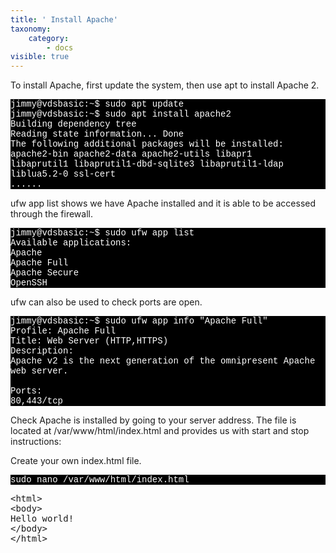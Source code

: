 ```yaml
---
title: ' Install Apache'
taxonomy:
    category:
        - docs
visible: true
---
```


To install Apache, first update the system, then use apt to install Apache 2.

 <p style="font-family:Courier; color:white; background-color:black;">
jimmy@vdsbasic:~$ sudo apt update<br>
jimmy@vdsbasic:~$ sudo apt install apache2<br
Reading package lists... Done<br>
Building dependency tree <br>
Reading state information... Done<br>
The following additional packages will be installed:<br> 
apache2-bin apache2-data apache2-utils libapr1<br> libaprutil1 libaprutil1-dbd-sqlite3 libaprutil1-ldap<br> liblua5.2-0 ssl-cert<br>
......
</p>
<p>
ufw app list shows we have Apache installed and it is able to be accessed through the firewall.</p>

 <p style="font-family:Courier; color:white; background-color:black;">
jimmy@vdsbasic:~$ sudo ufw app list<br>
Available applications:<br> 
Apache<br> 
Apache Full<br> 
Apache Secure<br> 
OpenSSH<br>
</p>
<p>ufw can also be used to check ports are open.</p>

 <p style="font-family:Courier; color:white; background-color:black;">
jimmy@vdsbasic:~$ sudo ufw app info "Apache Full"<br>
Profile: Apache Full<br>
Title: Web Server (HTTP,HTTPS)<br>
Description:<br>
Apache v2 is the next generation of the omnipresent Apache web server.<br>
<br>
Ports:<br> 
80,443/tcp<br>
</p>

<p>Check Apache is installed by going to your server address. The file is located at /var/www/html/index.html and provides us with start and stop instructions:</p>
 
<p>Create your own index.html file.</p>

<p style="font-family:Courier; color:white; background-color:black;">
sudo nano /var/www/html/index.html
</p>

<tt>&lt;html&gt;<br> &lt;body&gt;<br> Hello world! <br> &lt;/body&gt;<br>&lt;/html&gt;<br></tt>
